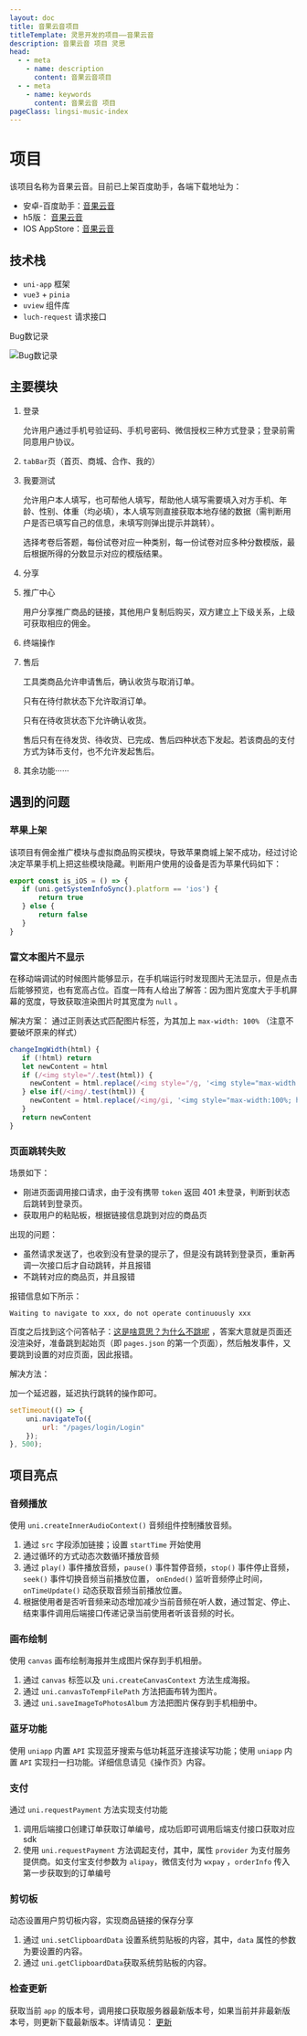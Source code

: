 ```yaml
---
layout: doc
title: 音果云音项目
titleTemplate: 灵思开发的项目——音果云音
description: 音果云音 项目 灵思
head:
  - - meta
    - name: description
      content: 音果云音项目
  - - meta
    - name: keywords
      content: 音果云音 项目
pageClass: lingsi-music-index
---
```


# 项目

该项目名称为音果云音。目前已上架百度助手，各端下载地址为：

- 安卓-百度助手：[音果云音](https://mobile.baidu.com/item?pid=5000028289&source=appbaidu)
- h5版： [音果云音](https://app.yinguokongjian.com/h5)
- IOS AppStore：[音果云音](https://apps.apple.com/cn/app/%E9%9F%B3%E6%9E%9C%E4%BA%91%E9%9F%B3/id6445878897)

## 技术栈

- `uni-app` 框架
- `vue3` + `pinia`
- `uview` 组件库
- `luch-request` 请求接口

Bug数记录

![Bug数记录](https://s1.ax1x.com/2023/06/05/pCC6ufx.png)

## 主要模块

1. 登录
   
   允许用户通过手机号验证码、手机号密码、微信授权三种方式登录；登录前需同意用户协议。

2. `tabBar`页（首页、商城、合作、我的）
   
3. 我要测试
   
   允许用户本人填写，也可帮他人填写，帮助他人填写需要填入对方手机、年龄、性别、体重（均必填），本人填写则直接获取本地存储的数据（需判断用户是否已填写自己的信息，未填写则弹出提示并跳转）。
   
   选择考卷后答题，每份试卷对应一种类别，每一份试卷对应多种分数模版，最后根据所得的分数显示对应的模版结果。

4. 分享
   
5. 推广中心
   
   用户分享推广商品的链接，其他用户复制后购买，双方建立上下级关系，上级可获取相应的佣金。

6. 终端操作
   
7. 售后
   
   工具类商品允许申请售后，确认收货与取消订单。
   
   只有在待付款状态下允许取消订单。
   
   只有在待收货状态下允许确认收货。
   
   售后只有在待发货、待收货、已完成、售后四种状态下发起。若该商品的支付方式为钵币支付，也不允许发起售后。

8. 其余功能······

## 遇到的问题

### 苹果上架

该项目有佣金推广模块与虚拟商品购买模块，导致苹果商城上架不成功，经过讨论决定苹果手机上把这些模块隐藏。判断用户使用的设备是否为苹果代码如下：

```javascript
export const is_iOS = () => {
   if (uni.getSystemInfoSync().platform == 'ios') {
       return true
   } else {
       return false
   }
}
```

### 富文本图片不显示

在移动端调试的时候图片能够显示，在手机端运行时发现图片无法显示，但是点击后能够预览，也有宽高占位。百度一阵有人给出了解答：因为图片宽度大于手机屏幕的宽度，导致获取渲染图片时其宽度为 `null` 。

解决方案：
通过正则表达式匹配图片标签，为其加上 `max-width: 100%` （注意不要破坏原来的样式）

```javascript
changeImgWidth(html) {
   if (!html) return
   let newContent = html
   if (/<img style="/.test(html)) {
     newContent = html.replace(/<img style="/g, '<img style="max-width: 100%; height: auto;');
   } else if(/<img/.test(html)) {
     newContent = html.replace(/<img/gi, '<img style="max-width:100%; height: auto;"');
   }
   return newContent
}
```

### 页面跳转失败

场景如下：

- 刚进页面调用接口请求，由于没有携带 `token` 返回 401 未登录，判断到状态后跳转到登录页。
- 获取用户的粘贴板，根据链接信息跳到对应的商品页

出现的问题：

- 虽然请求发送了，也收到没有登录的提示了，但是没有跳转到登录页，重新再调一次接口后才自动跳转，并且报错
- 不跳转对应的商品页，并且报错

报错信息如下所示：

```
Waiting to navigate to xxx, do not operate continuously xxx
```

百度之后找到这个问答帖子：[这是啥意思？为什么不跳呢](https://ask.dcloud.net.cn/question/145830) ，答案大意就是页面还没渲染好，准备跳到起始页（即 `pages.json` 的第一个页面），然后触发事件，又要跳到设置的对应页面，因此报错。

解决方法：

加一个延迟器，延迟执行跳转的操作即可。

```javascript
setTimeout(() => {
    uni.navigateTo({
        url: "/pages/login/Login"
    });
}, 500);
```

## 项目亮点

### 音频播放

使用 `uni.createInnerAudioContext()` 音频组件控制播放音频。

1. 通过 `src` 字段添加链接；设置 `startTime` 开始使用
2. 通过循环的方式动态次数循环播放音频
3. 通过 `play()` 事件播放音频，`pause()` 事件暂停音频，`stop()` 事件停止音频， `seek()` 事件切换音频当前播放位置， `onEnded()` 监听音频停止时间， `onTimeUpdate()` 动态获取音频当前播放位置。
4. 根据使用者是否听音频来动态增加减少当前音频在听人数，通过暂定、停止、结束事件调用后端接口传递记录当前使用者听该音频的时长。

### 画布绘制

使用 `canvas` 画布绘制海报并生成图片保存到手机相册。

1. 通过 `canvas` 标签以及 `uni.createCanvasContext` 方法生成海报。
2. 通过 `uni.canvasToTempFilePath` 方法把画布转为图片。
3. 通过 `uni.saveImageToPhotosAlbum` 方法把图片保存到手机相册中。

### 蓝牙功能

使用 `uniapp` 内置 `API` 实现蓝牙搜索与低功耗蓝牙连接读写功能；使用 `uniapp` 内置 `API` 实现扫一扫功能。详细信息请见《操作页》内容。

### 支付

通过 `uni.requestPayment` 方法实现支付功能

1. 调用后端接口创建订单获取订单编号，成功后即可调用后端支付接口获取对应sdk
2. 使用 `uni.requestPayment` 方法调起支付，其中，属性 `provider` 为支付服务提供商。如支付宝支付参数为 `alipay`，微信支付为 `wxpay` ，`orderInfo` 传入第一步获取到的订单编号

### 剪切板

动态设置用户剪切板内容，实现商品链接的保存分享

1. 通过 `uni.setClipboardData` 设置系统剪贴板的内容，其中，`data` 属性的参数为要设置的内容。
2. 通过 `uni.getClipboardData`获取系统剪贴板的内容。

### 检查更新

获取当前 `app` 的版本号，调用接口获取服务器最新版本号，如果当前并非最新版本号，则更新下载最新版本。详情请见： [更新](/project/lingsi/music/APP/update)

